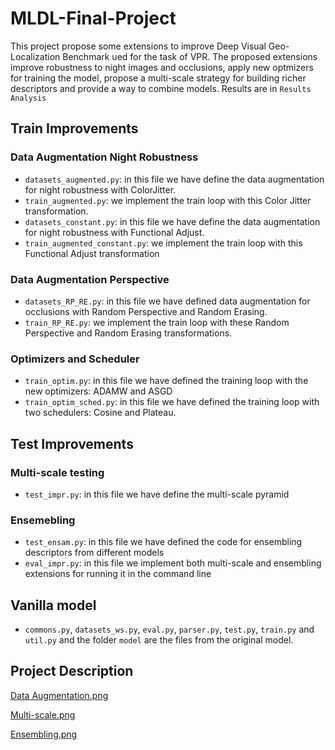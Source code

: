 # MLDL-Final-Project
This project propose some extensions to improve Deep Visual Geo-Localization Benchmark ued for the task of VPR. The proposed extensions improve robustness to night images and occlusions, apply new optmizers for training the model, propose a multi-scale strategy for building richer descriptors and provide a way to combine models. Results are in `Results Analysis`

## Train Improvements
### Data Augmentation Night Robustness
- `datasets_augmented.py`: in this file we have define the data augmentation for night robustness with ColorJitter.
- `train_augmented.py`: we implement the train loop with this Color Jitter transformation.
- `datasets_constant.py`: in this file we have define the data augmentation for night robustness with Functional Adjust.
- `train_augmented_constant.py`:  we implement the train loop with this Functional Adjust transformation
### Data Augmentation Perspective
- `datasets_RP_RE.py`: in this file we have defined data augmentation for occlusions with Random Perspective and Random Erasing.
- `train_RP_RE.py`: we implement the train loop with these Random Perspective and Random Erasing transformations.
### Optimizers and Scheduler
- `train_optim.py`: in this file we have defined the training loop with the new optimizers: ADAMW and ASGD
- `train_optim_sched.py`: in this file we have defined the training loop with two schedulers: Cosine and Plateau.

## Test Improvements
### Multi-scale testing
- `test_impr.py`: in this file we have define the multi-scale pyramid  
### Ensemebling
- `test_ensam.py`: in this file we have defined the code for ensembling descriptors from different models
- `eval_impr.py`: in this file we implement both multi-scale and ensembling extensions for running it in the command line

## Vanilla model
- `commons.py`, `datasets_ws.py`, `eval.py`, `parser.py`, `test.py`, `train.py` and `util.py` and the folder `model` are the files from the original model.

## Project Description
[Data Augmentation.png](https://github.com/albertomg098/MLDL-Final-Project/issues/1#issue-1284023672)

[Multi-scale.png](https://github.com/albertomg098/MLDL-Final-Project/issues/1#issuecomment-1165804388)

[Ensembling.png](https://github.com/albertomg098/MLDL-Final-Project/issues/1#issuecomment-1165804191)
